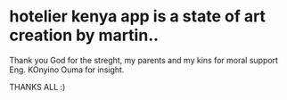 # hotelier kenya app is a state of art creation by martin..
Thank you God for the streght,
my parents and my kins for moral support
Eng. KOnyino Ouma for insight.

THANKS ALL :)
